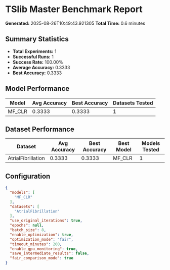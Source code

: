 # TSlib Master Benchmark Report

**Generated:** 2025-08-26T10:49:43.921305
**Total Time:** 0.6 minutes

## Summary Statistics

- **Total Experiments:** 1
- **Successful Runs:** 1
- **Success Rate:** 100.00%
- **Average Accuracy:** 0.3333
- **Best Accuracy:** 0.3333

## Model Performance

| Model | Avg Accuracy | Best Accuracy | Datasets Tested |
|-------|-------------|---------------|----------------|
| MF_CLR | 0.3333 | 0.3333 | 1 |

## Dataset Performance

| Dataset | Avg Accuracy | Best Accuracy | Best Model | Models Tested |
|---------|-------------|---------------|------------|---------------|
| AtrialFibrillation | 0.3333 | 0.3333 | MF_CLR | 1 |

## Configuration

```json
{
  "models": [
    "MF_CLR"
  ],
  "datasets": [
    "AtrialFibrillation"
  ],
  "use_original_iterations": true,
  "epochs": null,
  "batch_size": 8,
  "enable_optimization": true,
  "optimization_mode": "fair",
  "timeout_minutes": 200,
  "enable_gpu_monitoring": true,
  "save_intermediate_results": false,
  "fair_comparison_mode": true
}
```
